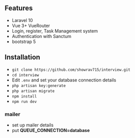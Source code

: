 ## Features

-   Laravel 10
-   Vue 3+ VueRouter
-   Login, register, Task Management system
-   Authentication with Sanctum
-   bootstrap 5

## Installation

-   `git clone https://github.com/showrav715/interview.git` 
-   `cd interview`
-   Edit `.env` and set your database connection details 
-   `php artisan key:generate`
-   `php artisan migrate`
-   `npm install`
-   `npm run dev`

### mailer
-   set up mailer details
-   put **QUEUE_CONNECTION=database** 
